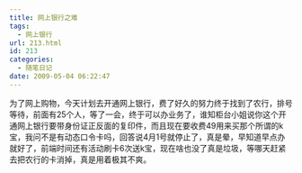 ```yaml
---
title: 网上银行之难
tags:
  - 网上银行
url: 213.html
id: 213
categories:
  - 随笔日记
date: 2009-05-04 06:22:47
---
```


为了网上购物，今天计划去开通网上银行，费了好久的努力终于找到了农行，排号等待，前面有25个人，等了一会，终于可以办业务了，谁知柜台小姐说你这个开通网上银行要带身份证正反面的复印件，而且现在要收费49用来买那个所谓的k宝，我问不是有动态口令卡吗，回答说4月1号就停止了，真是晕，早知道早点办就好了，前端时间还有活动刷卡6次送k宝，现在啥也没了真是垃圾，等哪天赶紧去把农行的卡消掉，真是用着极其不爽。